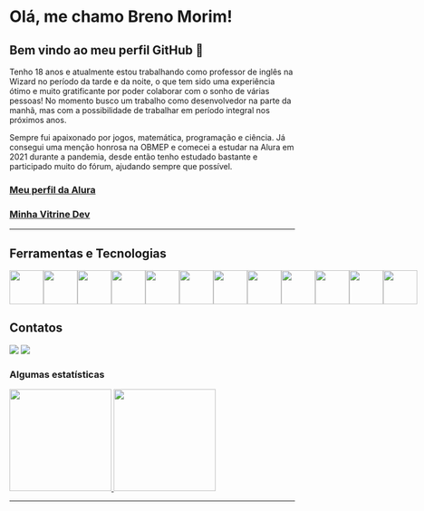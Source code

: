 # Olá, me chamo Breno Morim! 
## Bem vindo ao meu perfil GitHub 👋

Tenho 18 anos e atualmente estou trabalhando como professor de inglês na Wizard no período da tarde e da noite, o que tem sido uma experiência ótimo e muito gratificante por poder colaborar com o sonho de várias pessoas! No momento busco um trabalho como desenvolvedor na parte da manhã, mas com a possibilidade de trabalhar em período integral nos próximos anos.

Sempre fui apaixonado por jogos, matemática, programação e ciência. Já consegui uma menção honrosa na OBMEP e comecei a estudar na Alura em 2021 durante a pandemia, desde então tenho estudado bastante e participado muito do fórum, ajudando sempre que possível. 

### [Meu perfil da Alura](https://cursos.alura.com.br/user/brenomorim13)
### [Minha Vitrine Dev](https://cursos.alura.com.br/vitrinedev/brenomorim13)

---

## Ferramentas e Tecnologias

<div style="display: flex; flex-direction: row;">
  <img height="60" width="60" src="https://cdn.jsdelivr.net/gh/devicons/devicon/icons/javascript/javascript-original.svg" />
  <img height="60" width="60" src="https://cdn.jsdelivr.net/gh/devicons/devicon/icons/typescript/typescript-original.svg" />
  <img height="60" width="60" src="https://cdn.jsdelivr.net/gh/devicons/devicon/icons/nodejs/nodejs-original.svg" />
  <img height="60" width="60" src="https://cdn.jsdelivr.net/gh/devicons/devicon/icons/react/react-original.svg" />
  <img height="60" width="60" src="https://cdn.jsdelivr.net/gh/devicons/devicon/icons/vuejs/vuejs-original.svg" />
  <img height="60" width="60" src="https://cdn.jsdelivr.net/gh/devicons/devicon/icons/python/python-original.svg" />
  <img height="60" width="60" src="https://cdn.jsdelivr.net/gh/devicons/devicon/icons/django/django-plain.svg" />
  <img height="60" width="60" src="https://cdn.jsdelivr.net/gh/devicons/devicon/icons/jupyter/jupyter-original-wordmark.svg" />
  <img height="60" width="60" src="https://cdn.jsdelivr.net/gh/devicons/devicon/icons/java/java-original.svg" />
  <img height="60" width="60" src="https://cdn.jsdelivr.net/gh/devicons/devicon/icons/spring/spring-plain-wordmark.svg" />
  <img height="60" width="60" src="https://cdn.jsdelivr.net/gh/devicons/devicon/icons/html5/html5-plain-wordmark.svg" />
  <img height="60" width="60" src="https://cdn.jsdelivr.net/gh/devicons/devicon/icons/css3/css3-plain-wordmark.svg" />
</div>

## Contatos

<div>
  <a href="https://instagram.com/breno.bosser" target="_blank"><img src="https://img.shields.io/badge/-Instagram-%23E4405F?style=for-the-badge&logo=instagram&logoColor=white" target="_blank"></a>
  <a href = "mailto:brenomorim13@gmail.com"><img src="https://img.shields.io/badge/Gmail-D14836?style=for-the-badge&logo=gmail&logoColor=white" target="_blank"></a>
  <!--<a href="https://www.linkedin.com/in/seu-usuário-linkedln-aqui" target="_blank"><img src="https://img.shields.io/badge/-LinkedIn-%230077B5?style=for-the-badge&logo=linkedin&logoColor=white" target="_blank"></a>-->
</div>

### Algumas estatísticas

<div>
<a href="https://github.com/BrenoMorim">
  <img height="180em" src="https://github-readme-stats.vercel.app/api/top-langs/?username=BrenoMorim&layout=compact&langs_count=7&theme=dracula"/>
  <img height="180em" src="https://github-readme-stats.vercel.app/api?username=BrenoMorim&show_icons=true&theme=dracula&include_all_commits=true&count_private=true"/>
</div>

---
